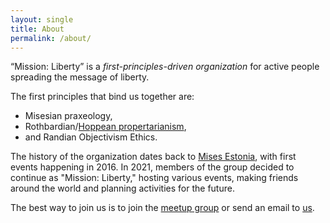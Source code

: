 ```yaml
---
layout: single
title: About
permalink: /about/
---
```


“Mission: Liberty” is a _first-principles-driven organization_ for active people spreading the message of liberty.

The first principles that bind us together are:

* Misesian praxeology,
* Rothbardian/[Hoppean propertarianism](https://wiki.mises.org/wiki/The_Economics_and_Ethics_of_Private_Property),
* and Randian Objectivism Ethics.

The history of the organization dates back to [Mises Estonia](https://mises.ee/), with first events happening
in 2016. In 2021, members of the group decided to continue as "Mission: Liberty," hosting various events, making friends
around the world and planning activities for the future.

The best way to join us is to join the [meetup group](https://www.meetup.com/tallinn-libertarian-meetup/) or send an
email to [us](mailto:info@missionliberty.ee).
